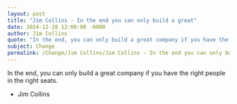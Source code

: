 ```yaml
---
layout: post
title: "Jim Collins - In the end you can only build a great"
date: 2024-12-28 12:00:00 -0000
author: Jim Collins
quote: "In the end, you can only build a great company if you have the right people in the right seats."
subject: Change
permalink: /Change/Jim Collins/Jim Collins - In the end you can only build a great
---
```


In the end, you can only build a great company if you have the right people in the right seats.

- Jim Collins
